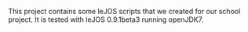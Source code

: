 This project contains some leJOS scripts that we created for our school project. It is tested with leJOS 0.9.1beta3 running openJDK7.
